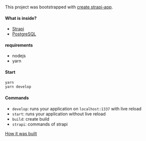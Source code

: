 This project was bootstrapped with [create strapi-app](https://www.npmjs.com/package/create-strapi-app).

#### What is inside?

- [Strapi](https://strapi.io/documentation/v3.x/installation/cli.html)
- [PostgreSQL](https://www.postgresql.org/download/)

#### requirements

- nodejs
- yarn

#### Start

```bash
yarn
yarn develop
```

#### Commands

- `develop`: runs your application on `localhost:1337` with live reload
- `start`: runs your application without live reload
- `build`: create build
- `strapi`: commands of strapi

[How it was built](https://github.com/xrafaelcruz/reactavancado-api-strapi/blob/master/HowItWasBuilt.md)
